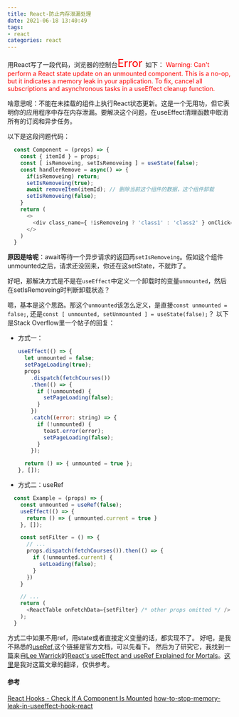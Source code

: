 ```yaml
---
title: React-防止内存泄漏处理
date: 2021-06-18 13:40:49
tags:
- react
categories: react
---
```


用React写了一段代码，浏览器的控制台<font color=red size=5>Error </font>如下：
<font color=red>Warning: Can't perform a React state update on an unmounted component. This is a no-op, but it indicates a memory leak in your application. To fix, cancel all subscriptions and asynchronous tasks in a useEffect cleanup function.</font>

啥意思呢：不能在未挂载的组件上执行React状态更新。这是一个无用功，但它表明你的应用程序中存在内存泄漏。要解决这个问题，在useEffect清理函数中取消所有的订阅和异步任务。

以下是这段问题代码：

```javascript
  const Component = (props) => {
    const { itemId } = props;
    const [ isRemoveing, setIsRemoveing ] = useState(false);
    const handlerRemove = async() => {
      if(isRemoveing) return;
      setIsRemoveing(true);
      await removeItem(itemId); // 删除当前这个组件的数据，这个组件卸载
      setIsRemoveing(false);
    }
    return (
      <>
        <div class_name={ !isRemoveing ? 'class1' : 'class2' } onClick={handlerRemove} ></div>
      </>
    )
  }
```
**原因是啥呢**：await等待一个异步请求的返回再`setIsRemoveing`。假如这个组件unmounted之后，请求还没回来，你还在这setState，不就炸了。

好吧，那解决方式是不是在`useEffect`中定义一个卸载时的变量`unmounted`，然后在setIsRemoveing时判断卸载状态？

嗯，基本是这个思路。那这个`unmounted`该怎么定义，是直接`const unmounted = false;`, 还是`const [ unmounted, setUnmounted ] = useState(false);`？ 
以下是Stack Overflow里一个帖子的回复：
* 方式一：
  ```javascript
  useEffect(() => {
    let unmounted = false;
    setPageLoading(true);
    props
      .dispatch(fetchCourses())
      .then(() => {
        if (!unmounted) {
          setPageLoading(false);
        }
      })
      .catch((error: string) => {
        if (!unmounted) {
          toast.error(error);
          setPageLoading(false);
        }
      });

    return () => { unmounted = true };
  }, []);
  ```
* 方式二：useRef
```javascript
  const Example = (props) => {
    const unmounted = useRef(false);
    useEffect(() => {
      return () => { unmounted.current = true }
    }, []);

    const setFilter = () => {
      // ...
      props.dispatch(fetchCourses()).then(() => {
        if (!unmounted.current) {
          setLoading(false);
        }
      })
    }

    // ...
    return (
      <ReactTable onFetchData={setFilter} /* other props omitted */ />
    );
  }
```

方式二中如果不用ref，用state或者直接定义变量的话，都实现不了。
好吧，是我不熟悉的[useRef](https://zh-hans.reactjs.org/docs/hooks-reference.html#useref),这个链接是官方文档，可以先看下。
然后为了研究它，我找到一篇来自[Lee Warrick](https://leewarrick.com/)的[React's useEffect and useRef Explained for Mortals](https://leewarrick.com/blog/react-use-effect-explained/)。[这里](/2021/06/18/useEffect-useRef/)是我对这篇文章的翻译，仅供参考。

#### 参考
[React Hooks - Check If A Component Is Mounted](https://daviseford.com/blog/2019/07/11/react-hooks-check-if-mounted.html)
[how-to-stop-memory-leak-in-useeffect-hook-react](https://stackoverflow.com/questions/58038008/how-to-stop-memory-leak-in-useeffect-hook-react/58038029)